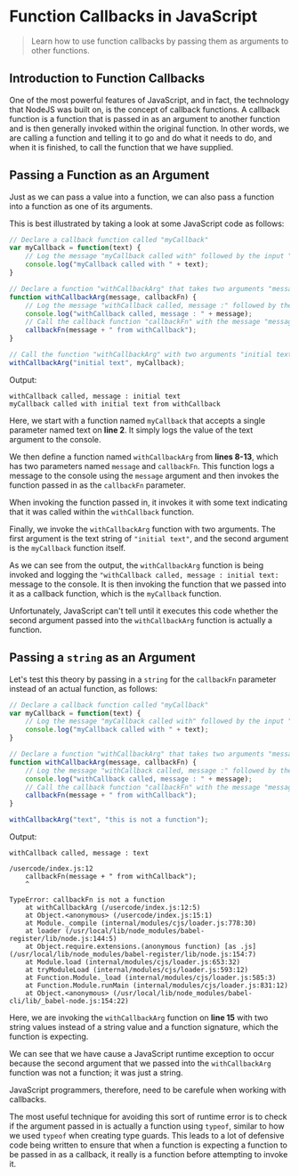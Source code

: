 # Function Callbacks in JavaScript

> Learn how to use function callbacks by passing them as arguments to other functions.

## Introduction to Function Callbacks

One of the most powerful features of JavaScript, and in fact, the technology that NodeJS was built on, is the concept of callback functions. A callback function is a function that is passed in as an argument to another function and is then generally invoked within the original function. In other words, we are calling a function and telling it to go and do what it needs to do, and when it is finished, to call the function that we have supplied.

## Passing a Function as an Argument

Just as we can pass a value into a function, we can also pass a function into a function as one of its arguments.

This is best illustrated by taking a look at some JavaScript code as follows:

```js
// Declare a callback function called "myCallback" 
var myCallback = function(text) {
    // Log the message "myCallback called with" followed by the input "text"
    console.log("myCallback called with " + text);
}

// Declare a function "withCallbackArg" that takes two arguments "message" and "callbackFn"
function withCallbackArg(message, callbackFn) {
    // Log the message "withCallback called, message :" followed by the input "message"
    console.log("withCallback called, message : " + message);
    // Call the callback function "callbackFn" with the message "message + " from withCallback" as an argument
    callbackFn(message + " from withCallback");
}

// Call the function "withCallbackArg" with two arguments "initial text" and the callback function "myCallback"
withCallbackArg("initial text", myCallback);
```

Output:

```
withCallback called, message : initial text
myCallback called with initial text from withCallback
```

Here, we start with a function named `myCallback` that accepts a single parameter named text on **line 2**. It simply logs the value of the text argument to the console.

We then define a function named `withCallbackArg` from **lines 8-13**, which has two parameters named `message` and `callbackFn`. This function logs a message to the console using the `message` argument and then invokes the function passed in as the `callbackFn` parameter.

When invoking the function passed in, it invokes it with some text indicating that it was called within the `withCallback` function.

Finally, we invoke the `withCallbackArg` function with two arguments. The first argument is the text string of `"initial text"`, and the second argument is the `myCallback` function itself.

As we can see from the output, the `withCallbackArg` function is being invoked and logging the `"withCallback called, message : initial text:` message to the console. It is then invoking the function that we passed into it as a callback function, which is the `myCallback` function.

Unfortunately, JavaScript can't tell until it executes this code whether the second argument passed into the `withCallbackArg` function is actually a function.

## Passing a `string` as an Argument

Let's test this theory by passing in a `string` for the `callbackFn` parameter instead of an actual function, as follows:

```js
// Declare a callback function called "myCallback" 
var myCallback = function(text) {
    // Log the message "myCallback called with" followed by the input "text"
    console.log("myCallback called with " + text);
}

// Declare a function "withCallbackArg" that takes two arguments "message" and "callbackFn"
function withCallbackArg(message, callbackFn) {
    // Log the message "withCallback called, message :" followed by the input "message"
    console.log("withCallback called, message : " + message);
    // Call the callback function "callbackFn" with the message "message + " from withCallback" as an argument
    callbackFn(message + " from withCallback");
}

withCallbackArg("text", "this is not a function");
```

Output:

```
withCallback called, message : text

/usercode/index.js:12
    callbackFn(message + " from withCallback");
    ^

TypeError: callbackFn is not a function
    at withCallbackArg (/usercode/index.js:12:5)
    at Object.<anonymous> (/usercode/index.js:15:1)
    at Module._compile (internal/modules/cjs/loader.js:778:30)
    at loader (/usr/local/lib/node_modules/babel-register/lib/node.js:144:5)
    at Object.require.extensions.(anonymous function) [as .js] (/usr/local/lib/node_modules/babel-register/lib/node.js:154:7)
    at Module.load (internal/modules/cjs/loader.js:653:32)
    at tryModuleLoad (internal/modules/cjs/loader.js:593:12)
    at Function.Module._load (internal/modules/cjs/loader.js:585:3)
    at Function.Module.runMain (internal/modules/cjs/loader.js:831:12)
    at Object.<anonymous> (/usr/local/lib/node_modules/babel-cli/lib/_babel-node.js:154:22)
```

Here, we are invoking the `withCallbackArg` function on **line 15** with two string values instead of a string value and a function signature, which the function is expecting.

We can see that we have cause a JavaScript runtime exception to occur because the second argument that we passed into the `withCallbackArg` function was not a function; it was just a string.

JavaScript programmers, therefore, need to be carefule when working with callbacks.

The most useful technique for avoiding this sort of runtime error is to check if the argument passed in is actually a function using `typeof`, similar to how we used `typeof` when creating type guards. This leads to a lot of defensive code being written to ensure that when a function is expecting a function to be passed in as a callback, it really is a function before attempting to invoke it.